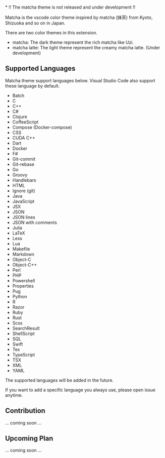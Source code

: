 \* !! The matcha theme is not released and under development !!

Matcha is the vscode color theme inspired by matcha (抹茶) from Kyoto, Shizuoka and so on in Japan.

There are two color themes in this extension.
- matcha: The dark theme represent the rich matcha like Uzi.
- matcha latte: The light theme represent the creamy matcha latte. (Under development)

## Supported Languages
Matcha theme support languages below.
Visual Studio Code also support these language by default.

- Batch
- C
- C++
- C#
- Clojure
- CoffeeScript
- Compose (Docker-compose)
- CSS
- CUDA C++
- Dart
- Docker
- F#
- Git-commit
- Git-rebase
- Go
- Groovy
- Handlebars
- HTML
- Ignore (git)
- Java
- JavaScript
- JSX
- JSON
- JSON lines
- JSON with comments
- Julia
- LaTeX
- Less
- Lua
- Makefile
- Markdown
- Object-C
- Object-C++
- Perl
- PHP
- Powershell
- Properties
- Pug
- Python
- R
- Razor
- Ruby
- Rust
- Scss
- SearchResult
- ShellScript
- SQL
- Swift
- Tex
- TypeScript
- TSX
- XML
- YAML

The supported languages will be added in the future.

If you want to add a specific language you always use, please open issue anytime.

## Contribution

... coming soon ...

## Upcoming Plan

... coming soon ...